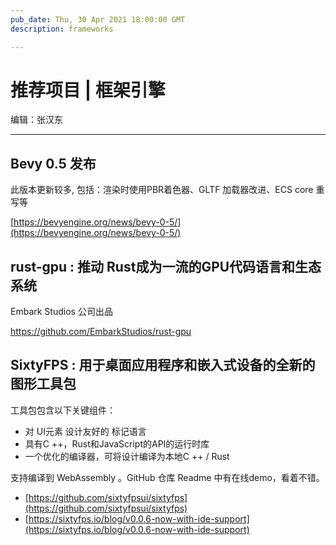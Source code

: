 ```yaml
---
pub_date: Thu, 30 Apr 2021 18:00:00 GMT
description: frameworks

---
```


# 推荐项目 |  框架引擎

编辑：张汉东

---

## Bevy 0.5 发布

此版本更新较多, 包括：渲染时使用PBR着色器、GLTF 加载器改进、ECS core 重写等

[https://bevyengine.org/news/bevy-0-5/](https://bevyengine.org/news/bevy-0-5/)

## rust-gpu :  推动 Rust成为一流的GPU代码语言和生态系统

Embark Studios 公司出品

https://github.com/EmbarkStudios/rust-gpu

## SixtyFPS : 用于桌面应用程序和嵌入式设备的全新的图形工具包

工具包包含以下关键组件：

- 对 UI元素 设计友好的 标记语言
- 具有C ++，Rust和JavaScript的API的运行时库
- 一个优化的编译器，可将设计编译为本地C ++ / Rust

支持编译到 WebAssembly 。GitHub 仓库 Readme 中有在线demo，看着不错。

- [https://github.com/sixtyfpsui/sixtyfps](https://github.com/sixtyfpsui/sixtyfps)
- [https://sixtyfps.io/blog/v0.0.6-now-with-ide-support](https://sixtyfps.io/blog/v0.0.6-now-with-ide-support)